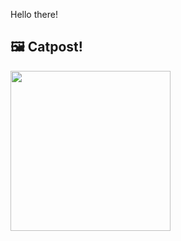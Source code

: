 Hello there!



## 🖼️ Catpost!

<sub>
    <img src="https://cdn2.thecatapi.com/images/fg7r5tr5f.jpg" height="256">
</sub>

